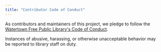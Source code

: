 ```yaml
---
title: "Contributor Code of Conduct"
---
```


As contributors and maintainers of this project,
we pledge to follow the [Watertown Free Public Library's Code of Conduct][coc].

Instances of abusive, harassing, or otherwise unacceptable behavior
may be reported to library staff on duty. 

[coc]: https://www.watertownlib.org/192/Code-of-Conduct
